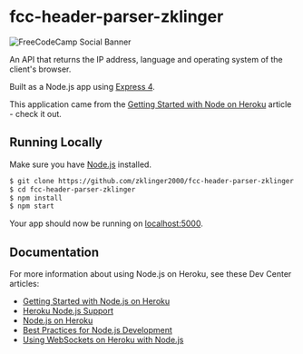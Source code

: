 # fcc-header-parser-zklinger

![FreeCodeCamp Social Banner](https://s3.amazonaws.com/freecodecamp/wide-social-banner.png)

An API that returns the IP address, language and operating system of the client's browser.

Built as a Node.js app using [Express 4](http://expressjs.com/).

This application came from the [Getting Started with Node on Heroku](https://devcenter.heroku.com/articles/getting-started-with-nodejs) article - check it out.

## Running Locally

Make sure you have [Node.js](http://nodejs.org/) installed.

```sh
$ git clone https://github.com/zklinger2000/fcc-header-parser-zklinger.git
$ cd fcc-header-parser-zklinger
$ npm install
$ npm start
```

Your app should now be running on [localhost:5000](http://localhost:5000/).

## Documentation

For more information about using Node.js on Heroku, see these Dev Center articles:

- [Getting Started with Node.js on Heroku](https://devcenter.heroku.com/articles/getting-started-with-nodejs)
- [Heroku Node.js Support](https://devcenter.heroku.com/articles/nodejs-support)
- [Node.js on Heroku](https://devcenter.heroku.com/categories/nodejs)
- [Best Practices for Node.js Development](https://devcenter.heroku.com/articles/node-best-practices)
- [Using WebSockets on Heroku with Node.js](https://devcenter.heroku.com/articles/node-websockets)
